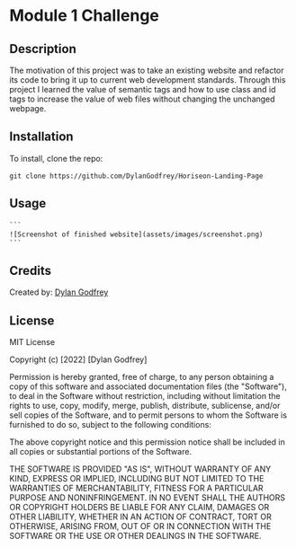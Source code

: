 # Module 1 Challenge

## Description

The motivation of this project was to take an existing website and refactor its code to bring it up to current web development standards. 
Through this project I learned the value of semantic tags and how to use class and id tags to increase the value of web files without changing the unchanged webpage. 

## Installation

To install, clone the repo:
```
git clone https://github.com/DylanGodfrey/Horiseon-Landing-Page
```
## Usage

    ```
    ![Screenshot of finished website](assets/images/screenshot.png)
    ```

## Credits

Created by: [Dylan Godfrey](https://github.com/DylanGodfrey/)

## License

MIT License

Copyright (c) [2022] [Dylan Godfrey]

Permission is hereby granted, free of charge, to any person obtaining a copy
of this software and associated documentation files (the "Software"), to deal
in the Software without restriction, including without limitation the rights
to use, copy, modify, merge, publish, distribute, sublicense, and/or sell
copies of the Software, and to permit persons to whom the Software is
furnished to do so, subject to the following conditions:

The above copyright notice and this permission notice shall be included in all
copies or substantial portions of the Software.

THE SOFTWARE IS PROVIDED "AS IS", WITHOUT WARRANTY OF ANY KIND, EXPRESS OR
IMPLIED, INCLUDING BUT NOT LIMITED TO THE WARRANTIES OF MERCHANTABILITY,
FITNESS FOR A PARTICULAR PURPOSE AND NONINFRINGEMENT. IN NO EVENT SHALL THE
AUTHORS OR COPYRIGHT HOLDERS BE LIABLE FOR ANY CLAIM, DAMAGES OR OTHER
LIABILITY, WHETHER IN AN ACTION OF CONTRACT, TORT OR OTHERWISE, ARISING FROM,
OUT OF OR IN CONNECTION WITH THE SOFTWARE OR THE USE OR OTHER DEALINGS IN THE
SOFTWARE.
